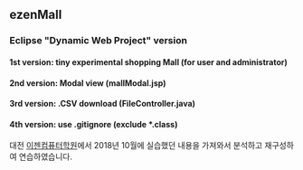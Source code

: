 ﻿## ezenMall 

### Eclipse "Dynamic Web Project" version

#### 1st version: tiny experimental shopping Mall (for user and administrator)

#### 2nd version: Modal view (mallModal.jsp)

#### 3rd version: .CSV download (FileController.java)

#### 4th version: use .gitignore (exclude *.class)


대전 [이젠컴퓨터학원](http://dj.ezenac.co.kr/)에서 2018년 10월에 실습했던 내용을 가져와서 
분석하고 재구성하여 연습하였습니다.